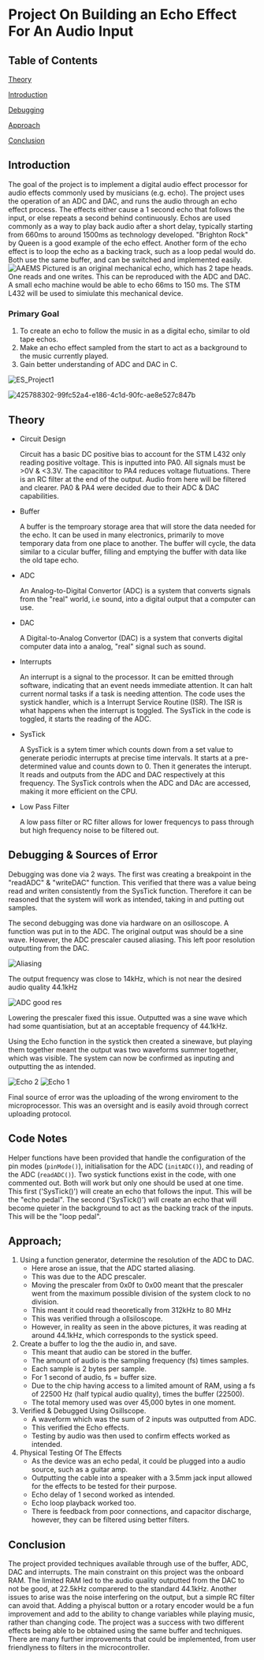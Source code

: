 # Project On Building an Echo Effect For An Audio Input
## Table of Contents

[Theory](#Theory)

[Introduction](#Introduction)

[Debugging](#Debugging)

[Approach](#Approach)

[Conclusion](#Conclusion)

## Introduction
The goal of the project is to implement a digital audio effect processor for audio effects commonly used by musicians (e.g. echo).
The project uses the operation of an ADC and DAC, and runs the audio through an echo effect process.
The effects either cause a 1 second echo that follows the input, or else repeats a second behind continuously.
Echos are used commonly as a way to play back audio after a short delay, typically starting from 660ms to around 1500ms as technology developed.
"Brighton Rock" by Queen is a good example of the echo effect.
Another form of the echo effect is to loop the echo as a backing track, such as a loop pedal would do.
Both use the same buffer, and can be switched and implemented easily.
![AAEMS](https://github.com/user-attachments/assets/c7966a21-ff5e-45db-ad80-502a210cd912)
Pictured is an original mechanical echo, which has 2 tape heads.
One reads and one writes.
This can be reproduced with the ADC and DAC.
A small echo machine would be able to echo 66ms to 150 ms.
The STM L432 will be used to simiulate this mechanical device.


### Primary Goal
1. To create an echo to follow the music in as a digital echo, similar to old tape echos.
2. Make an echo effect sampled from the start to act as a background to the music currently played.
3. Gain better understanding of ADC and DAC in C.

![ES_Project1](https://github.com/user-attachments/assets/ee9ed631-32da-479b-9f7b-7a8448bb8877)

![425788302-99fc52a4-e186-4c1d-90fc-ae8e527c847b](https://github.com/user-attachments/assets/c72fc3ee-75f1-4be4-a186-5d4d67339cf4)

## Theory
- Circuit Design
  
    Circuit has a basic DC positive bias to account for the STM L432 only reading positive voltage.
    This is inputted into PA0.
    All signals must be >0V & <3.3V.
    The capacititor to PA4 reduces voltage flutuations.
    There is an RC filter at the end of the output.
    Audio from here will be filtered and clearer.
    PA0 & PA4 were decided due to their ADC & DAC capabilities.
  
- Buffer
  
    A buffer is the temproary storage area that will store the data needed for the echo.
    It can be used in many electronics, primarily to move temporary data from one place to another.
    The buffer will cycle, the data similar to a cicular buffer, filling and emptying the buffer with data like the old tape echo.
  
- ADC
  
    An Analog-to-Digital Convertor (ADC) is a system that converts signals from the "real" world, i.e sound, into a digital output that a computer can use.
  
- DAC
  
    A Digital-to-Analog Convertor (DAC) is a system that converts digital computer data into a analog, "real" signal such as sound.
  
- Interrupts
  
    An interrupt is a signal to the processor. It can be emitted through software, indicating that an event needs immediate attention.
    It can halt current normal tasks if a task is needing attention.
    The code uses the systick handler, which is a Interrupt Service Routine (ISR).
    The ISR is what happens when the interrupt is toggled.
    The SysTick in the code is toggled, it starts the reading of the ADC.
  
- SysTick
  
  A SysTick is a sytem timer which counts down from a set value to generate periodic interrupts at precise time intervals.
  It starts at a pre-determined value and counts down to 0.
  Then it generates the interupt.
  It reads and outputs from the ADC and DAC respectively at this frequency.
  The SysTick controls when the ADC and DAc are accessed, making it more efficient on the CPU.

- Low Pass Filter
  
  A low pass filter or RC filter allows for lower frequencys to pass through but high frequency noise to be filtered out.

## Debugging & Sources of Error
Debugging was done via 2 ways. The first was creating a breakpoint in the "readADC" & "writeDAC" function.
This verified that there was a value being read and writen consistently from the SysTick function.
Therefore it can be reasoned that the system will work as intended, taking in and putting out samples.

The second debugging was done via hardware on an osilloscope.
A function was put in to the ADC.
The original output was should be a sine wave.
However, the ADC prescaler caused aliasing.
This left poor resolution outputting from the DAC.

![Aliasing](https://github.com/user-attachments/assets/fb6225cd-d480-4340-8051-4880abc12bc8)

The output frequency was close to 14kHz, which is not near the desired audio quality 44.1kHz

![ADC good res](https://github.com/user-attachments/assets/761d9934-ebab-4d6e-8e1b-d9ab3ac7db72)

Lowering the prescaler fixed this issue.
Outputted was a sine wave which had some quantisiation, but at an acceptable frequency of 44.1kHz.

Using the Echo function in the systick then created a sinewave, but playing them together meant the output was two waveforms summer together, which was visible.
The system can now be confirmed as inputing and outputting the as intended.

![Echo 2](https://github.com/user-attachments/assets/770f1356-a0af-45c2-b403-23c5151726c8)
![Echo 1](https://github.com/user-attachments/assets/b0eaf05b-08f6-4ab9-9e52-c61080af572a)

Final source of error was the uploading of the wrong enviroment to the microprocessor.
This was an oversight and is easily avoid through correct uploading protocol.

## Code Notes
Helper functions have been provided that handle the configuration of the pin modes (`pinMode()`), initialisation for the ADC (`initADC()`), and reading of the ADC (`readADC()`).
Two systick functions exist in the code, with one commented out.
Both will work but only one should be used at one time.
This first ('SysTick()') will create an echo that follows the input.
This will be the "echo pedal".
The second ('SysTick()') will create an echo that will become quieter in the background to act as the backing track of the inputs.
This will be the "loop pedal".

## Approach;
1. Using a function generator, determine the resolution of the ADC to DAC.
   - Here arose an issue, that the ADC started aliasing.
   - This was due to the ADC prescaler.
   - Moving the prescaler from 0x0f to 0x00 meant that the prescaler went from the maximum possible division of the system clock to no division.
   - This meant it could read theoretically from 312kHz to 80 MHz
   - This was verified through a ollsiloscope.
   - However, in reality as seen in the above pictures, it was reading at around 44.1kHz, which corresponds to the systick speed.
2. Create a buffer to log the the audio in, and save.
   - This meant that audio can be stored in the buffer.
   - The amount of audio is the sampling frequency (fs) times samples.
   - Each sample is 2 bytes per sample.
   - For 1 second of audio, fs = buffer size.
   - Due to the chip having access to a limited amount of RAM, using a fs of 22500 Hz (half typical audio quality), times the buffer (22500).
   - The total memory used was over 45,000 bytes in one moment.
3. Verified & Debugged Using Osillscope.
   - A waveform which was the sum of 2 inputs was outputted from ADC.
   - This verified the Echo effects.
   - Testing by audio was then used to confirm effects worked as intended.
4. Physical Testing Of The Effects
   - As the device was an echo pedal, it could be plugged into a audio source, such as a guitar amp.
   - Outputting the cable into a speaker with a 3.5mm jack input allowed for the effects to be tested for their purpose.
   - Echo delay of 1 second worked as intended.
   - Echo loop playback worked too.
   - There is feedback from poor connections, and capacitor discharge, however, they can be filtered using better filters.

## Conclusion
The project provided techniques available through use of the buffer, ADC, DAC and interrupts.
The main constraint on this project was the onboard RAM.
The limited RAM led to the audio quality outputted from the DAC to not be good, at 22.5kHz comparered to the standard 44.1kHz.
Another issues to arise was the noise interfering on the output, but a simple RC filter can avoid that.
Adding a phyiscal button or a rotary encoder would be a fun improvement and add to the ability to change variables while playing music, rather than changing code.
The project was a success with two different effects being able to be obtained using the same buffer and techniques.
There are many further improvements that could be implemented, from user friendlyness to filters in the microcontroller.
